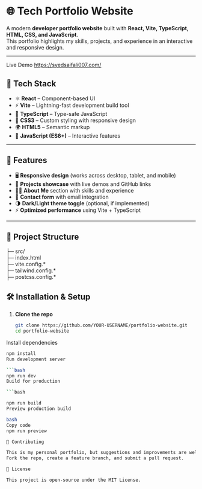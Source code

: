 # 🌐 Tech Portfolio Website

A modern **developer portfolio website** built with **React, Vite, TypeScript, HTML, CSS, and JavaScript**.  
This portfolio highlights my skills, projects, and experience in an interactive and responsive design.

---
Live Demo
https://syedsaifali007.com/


## 🚀 Tech Stack
- ⚛️ **React** – Component-based UI
- ⚡ **Vite** – Lightning-fast development build tool
- 📝 **TypeScript** – Type-safe JavaScript
- 🎨 **CSS3** – Custom styling with responsive design
- 🌍 **HTML5** – Semantic markup
- 🔧 **JavaScript (ES6+)** – Interactive features

---

## 🎯 Features
- 🖥️ **Responsive design** (works across desktop, tablet, and mobile)  
- 📂 **Projects showcase** with live demos and GitHub links  
- 👨‍💻 **About Me** section with skills and experience  
- 📧 **Contact form** with email integration  
- 🌗 **Dark/Light theme toggle** (optional, if implemented)  
- ⚡ **Optimized performance** using Vite + TypeScript  

---

## 📂 Project Structure
├─ src/                
├─ index.html          
├─ vite.config.*       
├─ tailwind.config.*   
├─ postcss.config.*   

## 🛠️ Installation & Setup

1. **Clone the repo**
   ```bash
   git clone https://github.com/YOUR-USERNAME/portfolio-website.git
   cd portfolio-website
   
Install dependencies
```bash
npm install
Run development server

```bash
npm run dev
Build for production

```bash

npm run build
Preview production build

bash
Copy code
npm run preview

🤝 Contributing

This is my personal portfolio, but suggestions and improvements are welcome.
Fork the repo, create a feature branch, and submit a pull request.

📜 License

This project is open-source under the MIT License.
